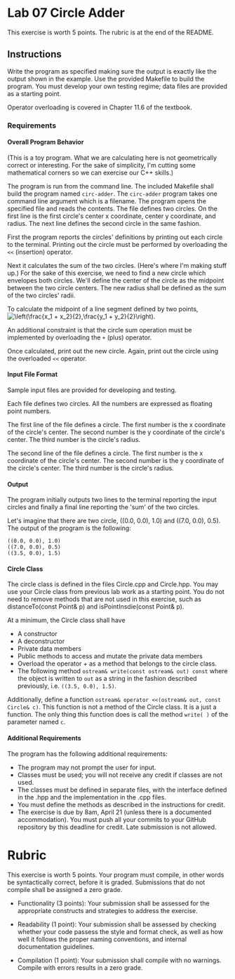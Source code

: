 # Lab 07 Circle Adder
This exercise is worth 5 points. The rubric is at the end of the README.

## Instructions
Write the program as specified making sure the output is exactly like the output shown in the example. Use the provided Makefile to build the program. You must develop your own testing regime; data files are provided as a starting point.

Operator overloading is covered in Chapter 11.6 of the textbook.

### Requirements
#### Overall Program Behavior
(This is a toy program. What we are calculating here is not geometrically correct or interesting. For the sake of simplicity, I'm cutting some mathematical corners so we can exercise our C++ skills.)

The program is run from the command line. The included Makefile shall build the program named `circ-adder`. The `circ-adder` program takes one command line argument which is a filename. The program opens the specified file and reads the contents. The file defines two circles. On the first line is the first circle's center x coordinate, center y coordinate, and radius. The next line defines the second circle in the same fashion.

First the program reports the circles' definitions by printing out each circle to the terminal. Printing out the circle must be performed by overloading the `<<` (insertion) operator.

Next it calculates the sum of the two circles. (Here's where I'm making stuff up.) For the sake of this exercise, we need to find a new circle which envelopes both circles. We'll define the center of the circle as the midpoint between the two circle centers. The new radius shall be defined as the sum of the two circles' radii.

To calculate the midpoint of a line segment defined by two points, ![\left(\frac{x_1 + x_2}{2},\frac{y_1 + y_2}{2}\right)](https://render.githubusercontent.com/render/math?math=%5Cleft%28%5Cfrac%7Bx_1%20%2B%20x_2%7D%7B2%7D%2C%5Cfrac%7By_1%20%2B%20y_2%7D%7B2%7D%5Cright%29&mode=inline).

An additional constraint is that the circle sum operation must be implemented by overloading the `+` (plus) operator. 

Once calculated, print out the new circle. Again, print out the circle using the overloaded `<<` operator.

#### Input File Format
Sample input files are provided for developing and testing.

Each file defines two circles. All the numbers are expressed as floating point numbers.

The first line of the file defines a circle. The first number is the x coordinate of the circle's center. The second number is the y coordinate of the circle's center. The third number is the circle's radius.

The second line of the file defines a circle. The first number is the x coordinate of the circle's center. The second number is the y coordinate of the circle's center. The third number is the circle's radius.

#### Output
The program initially outputs two lines to the terminal reporting the input circles and finally a final line reporting the 'sum' of the two circles.

Let's imagine that there are two circle, ((0.0, 0.0), 1.0) and ((7.0, 0.0), 0.5). The output of the program is the following:
```
((0.0, 0.0), 1.0)
((7.0, 0.0), 0.5)
((3.5, 0.0), 1.5)
```

#### Circle Class
The circle class is defined in the files Circle.cpp and Circle.hpp. You may use your Circle class from previous lab work as a starting point. You do not need to remove methods that are not used in this exercise, such as distanceTo(const Point& p) and isPointInsdie(const Point& p).

At a minimum, the Circle class shall have

* A constructor
* A deconstructor
* Private data members
* Public methods to access and mutate the private data members
* Overload the operator + as a method that belongs to the circle class.
* The following method `ostream& write(const ostream& out) const` where the object is written to `out` as a string in the fashion described previously, i.e. `((3.5, 0.0), 1.5)`.

Additionally, define a function `ostream& operator <<(ostream& out, const Circle& c)`. This function is not a method of the Circle class. It is a just a function. The only thing this function does is call the method `write( )` of the parameter named `c`.

#### Additional Requirements
The program has the following additional requirements:

* The program may not prompt the user for input.
* Classes must be used; you will not receive any credit if classes are not used.
* The classes must be defined in separate files, with the interface defined in the .hpp and the implementation in the .cpp files.
* You must define the methods as described in the instructions for credit.
* The exercise is due by 8am, April 21 (unless there is a documented accommodation). You must push all your commits to your GitHub repository by this deadline for credit. Late submission is not allowed.

# Rubric
This exercise is worth 5 points. Your program must compile, in other words be syntactically correct, before it is graded. Submissions that do not compile shall be assigned a zero grade. 

* Functionality (3 points): Your submission shall be assessed for the appropriate constructs and strategies to address the exercise.

* Readability (1 point): Your submission shall be assessed by checking whether your code passess the style and format check, as well as how well it follows the proper naming conventions, and internal documentation guidelines.

* Compilation (1 point): Your submission shall compile with no warnings. Compile with errors results in a zero grade.

